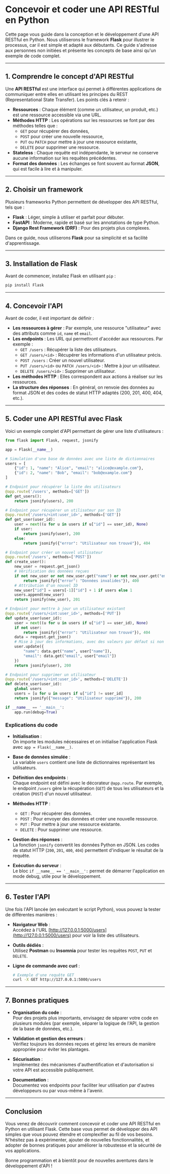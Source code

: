 # Concevoir et coder une API RESTful en Python

Cette page vous guide dans la conception et le développement d'une API RESTful en Python. Nous utiliserons le framework **Flask** pour illustrer le processus, car il est simple et adapté aux débutants. Ce guide s'adresse aux personnes non initiées et présente les concepts de base ainsi qu'un exemple de code complet.

---

## 1. Comprendre le concept d'API RESTful

Une **API RESTful** est une interface qui permet à différentes applications de communiquer entre elles en utilisant les principes du REST (Representational State Transfer). Les points clés à retenir :

- **Ressources** : Chaque élément (comme un utilisateur, un produit, etc.) est une ressource accessible via une URL.
- **Méthodes HTTP** : Les opérations sur les ressources se font par des méthodes telles que :
  - `GET` pour récupérer des données,
  - `POST` pour créer une nouvelle ressource,
  - `PUT` ou `PATCH` pour mettre à jour une ressource existante,
  - `DELETE` pour supprimer une ressource.
- **Stateless** : Chaque requête est indépendante, le serveur ne conserve aucune information sur les requêtes précédentes.
- **Format des données** : Les échanges se font souvent au format **JSON**, qui est facile à lire et à manipuler.

---

## 2. Choisir un framework

Plusieurs frameworks Python permettent de développer des API RESTful, tels que :

- **Flask** : Léger, simple à utiliser et parfait pour débuter.
- **FastAPI** : Moderne, rapide et basé sur les annotations de type Python.
- **Django Rest Framework (DRF)** : Pour des projets plus complexes.

Dans ce guide, nous utiliserons **Flask** pour sa simplicité et sa facilité d'apprentissage.

---

## 3. Installation de Flask

Avant de commencer, installez Flask en utilisant `pip` :

```bash
pip install Flask
```

---

## 4. Concevoir l'API

Avant de coder, il est important de définir :

- **Les ressources à gérer** : Par exemple, une ressource "utilisateur" avec des attributs comme `id`, `name` et `email`.
- **Les endpoints** : Les URL qui permettront d'accéder aux ressources. Par exemple :
  - `GET /users` : Récupérer la liste des utilisateurs.
  - `GET /users/<id>` : Récupérer les informations d'un utilisateur précis.
  - `POST /users` : Créer un nouvel utilisateur.
  - `PUT /users/<id>` ou `PATCH /users/<id>` : Mettre à jour un utilisateur.
  - `DELETE /users/<id>` : Supprimer un utilisateur.
- **Les méthodes HTTP** : Elles correspondent aux actions à réaliser sur les ressources.
- **La structure des réponses** : En général, on renvoie des données au format JSON et des codes de statut HTTP adaptés (200, 201, 400, 404, etc.).

---

## 5. Coder une API RESTful avec Flask

Voici un exemple complet d'API permettant de gérer une liste d'utilisateurs :

```python
from flask import Flask, request, jsonify

app = Flask(__name__)

# Simulation d'une base de données avec une liste de dictionnaires
users = [
    {"id": 1, "name": "Alice", "email": "alice@example.com"},
    {"id": 2, "name": "Bob", "email": "bob@example.com"}
]

# Endpoint pour récupérer la liste des utilisateurs
@app.route('/users', methods=['GET'])
def get_users():
    return jsonify(users), 200

# Endpoint pour récupérer un utilisateur par son ID
@app.route('/users/<int:user_id>', methods=['GET'])
def get_user(user_id):
    user = next((u for u in users if u["id"] == user_id), None)
    if user:
        return jsonify(user), 200
    else:
        return jsonify({"error": "Utilisateur non trouvé"}), 404

# Endpoint pour créer un nouvel utilisateur
@app.route('/users', methods=['POST'])
def create_user():
    new_user = request.get_json()
    # Vérification des données reçues
    if not new_user or not new_user.get("name") or not new_user.get("email"):
        return jsonify({"error": "Données invalides"}), 400
    # Attribution d'un nouvel ID
    new_user["id"] = users[-1]["id"] + 1 if users else 1
    users.append(new_user)
    return jsonify(new_user), 201

# Endpoint pour mettre à jour un utilisateur existant
@app.route('/users/<int:user_id>', methods=['PUT'])
def update_user(user_id):
    user = next((u for u in users if u["id"] == user_id), None)
    if not user:
        return jsonify({"error": "Utilisateur non trouvé"}), 404
    data = request.get_json()
    # Mise à jour des informations, avec des valeurs par défaut si non fournies
    user.update({
        "name": data.get("name", user["name"]),
        "email": data.get("email", user["email"])
    })
    return jsonify(user), 200

# Endpoint pour supprimer un utilisateur
@app.route('/users/<int:user_id>', methods=['DELETE'])
def delete_user(user_id):
    global users
    users = [u for u in users if u["id"] != user_id]
    return jsonify({"message": "Utilisateur supprimé"}), 200

if __name__ == '__main__':
    app.run(debug=True)
```

### Explications du code

- **Initialisation** :  
  On importe les modules nécessaires et on initialise l'application Flask avec `app = Flask(__name__)`.

- **Base de données simulée** :  
  La variable `users` contient une liste de dictionnaires représentant les utilisateurs.

- **Définition des endpoints** :  
  Chaque endpoint est défini avec le décorateur `@app.route`. Par exemple, le endpoint `/users` gère la récupération (`GET`) de tous les utilisateurs et la création (`POST`) d'un nouvel utilisateur.

- **Méthodes HTTP** :  
  - `GET` : Pour récupérer des données.
  - `POST` : Pour envoyer des données et créer une nouvelle ressource.
  - `PUT` : Pour mettre à jour une ressource existante.
  - `DELETE` : Pour supprimer une ressource.

- **Gestion des réponses** :  
  La fonction `jsonify` convertit les données Python en JSON. Les codes de statut HTTP (`200`, `201`, `400`, `404`) permettent d'indiquer le résultat de la requête.

- **Exécution du serveur** :  
  Le bloc `if __name__ == '__main__':` permet de démarrer l'application en mode debug, utile pour le développement.

---

## 6. Tester l'API

Une fois l'API lancée (en exécutant le script Python), vous pouvez la tester de différentes manières :

- **Navigateur Web** :  
  Accédez à l'URL [http://127.0.0.1:5000/users](http://127.0.0.1:5000/users) pour voir la liste des utilisateurs.

- **Outils dédiés** :  
  Utilisez **Postman** ou **Insomnia** pour tester les requêtes `POST`, `PUT` et `DELETE`.

- **Ligne de commande avec curl** :

  ```bash
  # Exemple d'une requête GET
  curl -X GET http://127.0.0.1:5000/users
  ```

---

## 7. Bonnes pratiques

- **Organisation du code** :  
  Pour des projets plus importants, envisagez de séparer votre code en plusieurs modules (par exemple, séparer la logique de l'API, la gestion de la base de données, etc.).

- **Validation et gestion des erreurs** :  
  Vérifiez toujours les données reçues et gérez les erreurs de manière appropriée pour éviter les plantages.

- **Sécurisation** :  
  Implémentez des mécanismes d'authentification et d'autorisation si votre API est accessible publiquement.

- **Documentation** :  
  Documentez vos endpoints pour faciliter leur utilisation par d'autres développeurs ou par vous-même à l'avenir.

---

## Conclusion

Vous venez de découvrir comment concevoir et coder une API RESTful en Python en utilisant Flask. Cette base vous permet de développer des API simples que vous pouvez étendre et complexifier au fil de vos besoins. N'hésitez pas à expérimenter, ajouter de nouvelles fonctionnalités, et adopter de bonnes pratiques pour améliorer la robustesse et la sécurité de vos applications.

Bonne programmation et à bientôt pour de nouvelles aventures dans le développement d'API !
